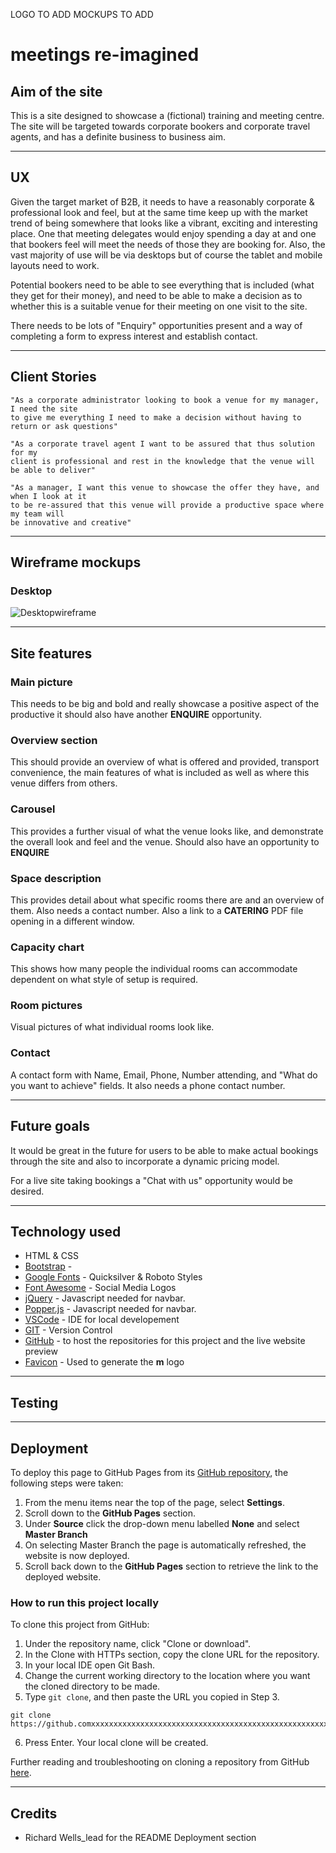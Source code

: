 LOGO TO ADD
MOCKUPS TO ADD

# **meetings re-imagined**

## **Aim of the site**

This is a site designed to showcase a (fictional) training and meeting centre. The site will 
be targeted towards corporate bookers and corporate travel agents, and has a definite
business to business aim.

---

## **UX**

Given the target market of B2B, it needs to have a reasonably corporate & professional look and feel, but at the 
same time keep up with the market trend of being somewhere that looks like a vibrant,
exciting and interesting place. One that meeting delegates would enjoy spending a day at and one that bookers
feel will meet the needs of those they are booking for. Also, the vast majority of use will
be via desktops but of course the tablet and mobile layouts need to work.

Potential bookers need to be able to see everything that is included (what 
they get for their money), and need to be able to 
make a decision as to whether this is a suitable venue for their meeting on one visit
to the site. 

There needs to be lots of "Enquiry" opportunities present and a way of completing a form to 
express interest and establish contact.



---
## **Client Stories**

    "As a corporate administrator looking to book a venue for my manager, I need the site
    to give me everything I need to make a decision without having to return or ask questions"

    "As a corporate travel agent I want to be assured that thus solution for my 
    client is professional and rest in the knowledge that the venue will be able to deliver"

    "As a manager, I want this venue to showcase the offer they have, and when I look at it 
    to be re-assured that this venue will provide a productive space where my team will 
    be innovative and creative"
---
## **Wireframe mockups**

### **Desktop**

![Desktopwireframe](https://photos.app.goo.gl/bt3Tre81SntKXpkc9)

---


## **Site features**

### **Main picture**
This needs to be big and bold and really showcase a positive aspect of the productive
it should also have another **ENQUIRE** opportunity.

### **Overview section**

This should provide an overview of what is offered and provided, transport convenience,
the main features of what is included as well as where this venue differs from others.

### **Carousel**

This provides a further visual of what the venue looks like, and demonstrate the overall
look and feel and the venue. Should also have an opportunity to **ENQUIRE**

### **Space description**

This provides detail about what specific rooms there are and an overview of them. Also 
needs a contact number. Also a link to a **CATERING** PDF file opening in a different
window.

### **Capacity chart**

This shows how many people the individual rooms can accommodate dependent on
what style of setup is required.

### **Room pictures**

Visual pictures of what individual rooms look like.

### **Contact**

A contact form with Name, Email, Phone, Number attending, 
and "What do you want to achieve" fields. It also needs a phone contact number.

---
## Future goals

It would be great in the future for users to be able to make actual bookings through the
site and also to incorporate a dynamic pricing model.

For a live site taking bookings a "Chat with us" opportunity would be desired.



---
## Technology used

* HTML & CSS
* [Bootstrap](https://getbootstrap.com/) - 
* [Google Fonts](https://fonts.google.com/) - Quicksilver & Roboto Styles
* [Font Awesome](https://fontawesome.com/) - Social Media Logos
* [jQuery](https://jquery.com/) - Javascript needed for navbar.
* [Popper.js](https://popper.js.org/) - Javascript needed for navbar.
* [VSCode](https://code.visualstudio.com/) - IDE for local developement
* [GIT](https://git-scm.com/) - Version Control
* [GitHub](https://github.com/) - to host the repositories for this project and the live website preview
* [Favicon](https://favicon.io/) - Used to generate the **m** logo

---
## Testing

---
## Deployment

To deploy this page to GitHub Pages from its [GitHub repository](https://github.comxxxxxxxxxxxxxxxxxxxxxxxxx), the following steps were taken: 

1. From the menu items near the top of the page, select **Settings**.
2. Scroll down to the **GitHub Pages** section.
3. Under **Source** click the drop-down menu labelled **None** and select **Master Branch**
4. On selecting Master Branch the page is automatically refreshed, the website is now deployed. 
5. Scroll back down to the **GitHub Pages** section to retrieve the link to the deployed website.
 

### How to run this project locally

To clone this project from GitHub:

1. Under the repository name, click "Clone or download".
2. In the Clone with HTTPs section, copy the clone URL for the repository. 
3. In your local IDE open Git Bash.
4. Change the current working directory to the location where you want the cloned directory to be made.
5. Type ```git clone```, and then paste the URL you copied in Step 3.
```console
git clone https://github.comxxxxxxxxxxxxxxxxxxxxxxxxxxxxxxxxxxxxxxxxxxxxxxxxxxxxxxxxxxxxxxxxxxxxxxxxxxxxxxxxxxxxxxxxxx
```
6. Press Enter. Your local clone will be created.

Further reading and troubleshooting on cloning a repository from GitHub [here](https://help.github.com/en/articles/cloning-a-repository).

---
## Credits

* Richard Wells_lead for the README Deployment section
